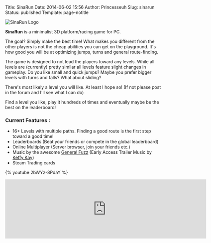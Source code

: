 Title: SinaRun
Date: 2014-06-02 15:56
Author: Princesseuh
Slug: sinarun
Status: published
Template: page-notitle

![SinaRun Logo]({filename}/assets/games/sinarun-main-logo.png)

**SinaRun** is a minimalist 3D platform/racing
game for PC.

The goal? Simply make the best time! What makes you different from the
other players is not the cheap abilities you can get on the playground.
It's how good you will be at optimizing jumps, turns and general
route-finding.

The game is designed to not lead the players toward any levels. While
all levels are (currently) pretty similar all levels feature slight
changes in gameplay. Do you like small and quick jumps? Maybe you prefer
bigger levels with turns and falls? What about sliding?

There's most likely a level you will like. At least I hope so! (If not
please post in the forum and I'll see what I can do)

Find a level you like, play it hundreds of times and eventually maybe be
the best on the leaderboard!

### Current Features :
-   16+ Levels with multiple paths. Finding a good route is the first
    step toward a good time!
-   Leaderboards (Beat your friends or compete in the global leaderboard)
-   Online Multiplayer (Server browser, join your friends etc.)
-   Music by the awesome [General Fuzz](http://generalfuzz.com/) (Early Access Trailer Music by [Keffy Kay](http://keffykay.com/))
-   Steam Trading cards

{% youtube 2bWYz-8PdaY %}

<center>
    <iframe src="https://store.steampowered.com/widget/324470/" width="646" height="190" frameborder="0"></iframe>
</center>